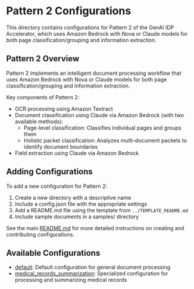 # Pattern 2 Configurations

This directory contains configurations for Pattern 2 of the GenAI IDP Accelerator, which uses Amazon Bedrock with Nova or Claude models for both page classification/grouping and information extraction.

## Pattern 2 Overview

Pattern 2 implements an intelligent document processing workflow that uses Amazon Bedrock with Nova or Claude models for both page classification/grouping and information extraction.

Key components of Pattern 2:
- OCR processing using Amazon Textract
- Document classification using Claude via Amazon Bedrock (with two available methods):
  - Page-level classification: Classifies individual pages and groups them
  - Holistic packet classification: Analyzes multi-document packets to identify document boundaries
- Field extraction using Claude via Amazon Bedrock

## Adding Configurations

To add a new configuration for Pattern 2:

1. Create a new directory with a descriptive name
2. Include a config.json file with the appropriate settings
3. Add a README.md file using the template from `../TEMPLATE_README.md`
4. Include sample documents in a samples/ directory

See the main [README.md](../README.md) for more detailed instructions on creating and contributing configurations.

## Available Configurations

- [default](./default/): Default configuration for general document processing
- [medical_records_summarization](./medical_records_summarization/): Specialized configuration for processing and summarizing medical records
